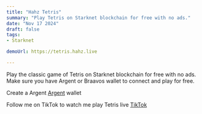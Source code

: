 ```yaml
---
title: "Hahz Tetris"
summary: "Play Tetris on Starknet blockchain for free with no ads."
date: "Nov 17 2024"
draft: false
tags:
- Starknet

demoUrl: https://tetris.hahz.live

---
```


Play the classic game of Tetris on Starknet blockchain for free with no ads. Make sure you have Argent or Braavos wallet to connect and play for free. 

Create a Argent [Argent](https://www.argent.xyz/) wallet

Follow me on TikTok to watch me play Tetris live [TikTok](https://tiktok.com/@wizardofhahz)
